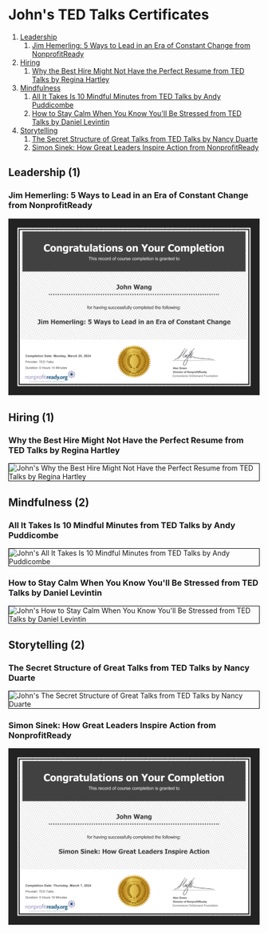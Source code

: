 # John's TED Talks Certificates
1. [Leadership](#leadership-1)
    1. [Jim Hemerling: 5 Ways to Lead in an Era of Constant Change from NonprofitReady](#jim-hemerling-5-ways-to-lead-in-an-era-of-constant-change-from-nonprofitready)
1. [Hiring](#hiring-1)
    1. [Why the Best Hire Might Not Have the Perfect Resume from TED Talks by Regina Hartley](#why-the-best-hire-might-not-have-the-perfect-resume-from-ted-talks-by-regina-hartley)
1. [Mindfulness](#mindfulness-2)
    1. [All It Takes Is 10 Mindful Minutes from TED Talks by Andy Puddicombe](#all-it-takes-is-10-mindful-minutes-from-ted-talks-by-andy-puddicombe)
    1. [How to Stay Calm When You Know You'll Be Stressed from TED Talks by Daniel Levintin](#how-to-stay-calm-when-you-know-youll-be-stressed-from-ted-talks-by-daniel-levintin)
1. [Storytelling](#storytelling-2)
    1. [The Secret Structure of Great Talks from TED Talks by Nancy Duarte](#the-secret-structure-of-great-talks-from-ted-talks-by-nancy-duarte)
    1. [Simon Sinek: How Great Leaders Inspire Action from NonprofitReady](#simon-sinek-how-great-leaders-inspire-action-from-nonprofitready)
## Leadership (1)
### Jim Hemerling: 5 Ways to Lead in an Era of Constant Change from NonprofitReady

![John's Jim Hemerling: 5 Ways to Lead in an Era of Constant Change from NonprofitReady](cert_leadership_jim-hemerling-5-ways-to-lead-in-an-era-of-constant-change_ted-talks_2024-03-25.png)

## Hiring (1)
### Why the Best Hire Might Not Have the Perfect Resume from TED Talks by Regina Hartley

<img src="../cert_hiring_regina-hartley-why-the-best-hire-might-not-have-the-perfect-resume_ted-talks_2024-03-12.png" alt="John's Why the Best Hire Might Not Have the Perfect Resume from TED Talks by Regina Hartley" style="border:1px solid #000000" />

## Mindfulness (2)
### All It Takes Is 10 Mindful Minutes from TED Talks by Andy Puddicombe

<img src="../cert_mindfulness_andy-puddicombe-all-it-takes-is-10-mindful-minutes_ted-talks_2024-03-12.png" alt="John's All It Takes Is 10 Mindful Minutes from TED Talks by Andy Puddicombe" style="border:1px solid #000000" />

### How to Stay Calm When You Know You'll Be Stressed from TED Talks by Daniel Levintin

<img src="../cert_mindfulness_daniel-levitin-how-to-stay-calm-when-you-know-youll-be-stressed_2024-03-12.png" alt="John's How to Stay Calm When You Know You'll Be Stressed from TED Talks by Daniel Levintin" style="border:1px solid #000000" />

## Storytelling (2)
### The Secret Structure of Great Talks from TED Talks by Nancy Duarte

<img src="../cert_storytelling_nancy-duarte-the-secret-structure-of-great-talks.png" alt="John's The Secret Structure of Great Talks from TED Talks by Nancy Duarte" style="border:1px solid #000000" />

### Simon Sinek: How Great Leaders Inspire Action from NonprofitReady

![John's Simon Sinek: How Great Leaders Inspire Action from NonprofitReady](cert_leadership_simon-sinek-how-great-leaders-inspire-action_nonprofitready_2024-03-06.png)

